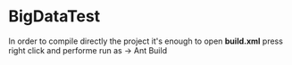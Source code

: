 # BigDataTest
In order to compile directly the project it's enough to open **build.xml** press right click and performe run as $\to$ Ant Build